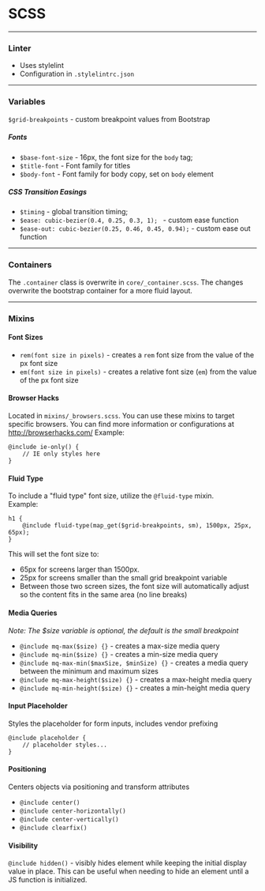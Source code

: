 # SCSS

----

### Linter 
- Uses stylelint
- Configuration in `.stylelintrc.json`

---
### Variables  
`$grid-breakpoints` - custom breakpoint values from Bootstrap  
##### Fonts  
- `$base-font-size` - 16px, the font size for the `body` tag;
- `$title-font` - Font family for titles
- `$body-font` - Font family for body copy, set on `body` element  
##### CSS Transition Easings  
- `$timing` -  global transition timing;
- `$ease: cubic-bezier(0.4, 0.25, 0.3, 1); ` - custom ease function
- `$ease-out: cubic-bezier(0.25, 0.46, 0.45, 0.94);` - custom ease out function

---

### Containers  
The `.container` class is overwrite in `core/_container.scss`. The changes overwrite the bootstrap container for a more fluid layout.

---

### Mixins
#### Font Sizes
- `rem(font size in pixels)` - creates a `rem` font size from the value of the px font size
- `em(font size in pixels)` - creates a relative font size (`em`) from the value of the px font size

#### Browser Hacks
Located in `mixins/_browsers.scss`. You can use these mixins to target specific browsers. You can find more information or configurations at http://browserhacks.com/
Example:
```
@include ie-only() { 
    // IE only styles here 
}
```

#### Fluid Type
To include a "fluid type" font size, utilize the `@fluid-type` mixin.   
Example: 
```
h1 {
    @include fluid-type(map_get($grid-breakpoints, sm), 1500px, 25px, 65px);
}
```  
This will set the font size to: 
 - 65px for screens larger than 1500px.
 - 25px for screens smaller than the small grid breakpoint variable
 - Between those two screen sizes, the font size will automatically adjust so the content fits in the same area (no line breaks)
 
#### Media Queries
*Note: The $size variable is optional, the default is the small breakpoint*  
- `@include mq-max($size) {}` - creates a max-size media query  
- `@include mq-min($size) {}` - creates a min-size media query  
- `@include mq-max-min($maxSize, $minSize) {}` - creates a media query between the minimum and maximum sizes
- `@include mq-max-height($size) {}` - creates a max-height media query
- `@include mq-min-height($size) {}` - creates a min-height media query

#### Input Placeholder
Styles the placeholder for form inputs, includes vendor prefixing
```
@include placeholder {
    // placeholder styles...
}
```

#### Positioning
Centers objects via positioning and transform attributes 
- `@include center()`
- `@include center-horizontally()`
- `@include center-vertically()`
- `@include clearfix()`

#### Visibility
`@include hidden()` - visibly hides element while keeping the initial display value in place. This can be useful when needing to hide an element until a JS function is initialized.
